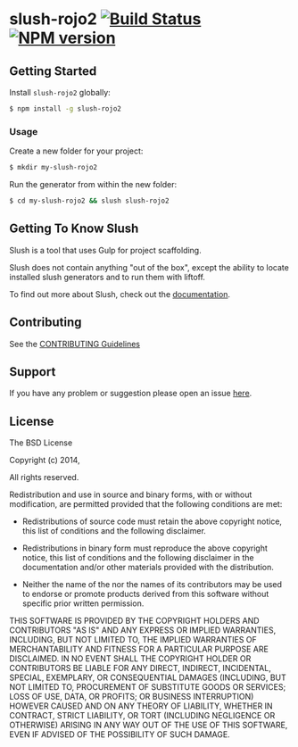 # slush-rojo2 [![Build Status](https://secure.travis-ci.org/rojo2/slush-rojo2.png?branch=master)](https://travis-ci.org/rojo2/slush-rojo2) [![NPM version](https://badge-me.herokuapp.com/api/npm/slush-rojo2.png)](http://badges.enytc.com/for/npm/slush-rojo2)

> 


## Getting Started

Install `slush-rojo2` globally:

```bash
$ npm install -g slush-rojo2
```

### Usage

Create a new folder for your project:

```bash
$ mkdir my-slush-rojo2
```

Run the generator from within the new folder:

```bash
$ cd my-slush-rojo2 && slush slush-rojo2
```

## Getting To Know Slush

Slush is a tool that uses Gulp for project scaffolding.

Slush does not contain anything "out of the box", except the ability to locate installed slush generators and to run them with liftoff.

To find out more about Slush, check out the [documentation](https://github.com/klei/slush).

## Contributing

See the [CONTRIBUTING Guidelines](https://github.com/rojo2/slush-rojo2/blob/master/CONTRIBUTING.md)

## Support
If you have any problem or suggestion please open an issue [here](https://github.com/rojo2/slush-rojo2/issues).

## License 

The BSD License

Copyright (c) 2014, 

All rights reserved.

Redistribution and use in source and binary forms, with or without modification,
are permitted provided that the following conditions are met:

* Redistributions of source code must retain the above copyright notice, this
  list of conditions and the following disclaimer.

* Redistributions in binary form must reproduce the above copyright notice, this
  list of conditions and the following disclaimer in the documentation and/or
  other materials provided with the distribution.

* Neither the name of the  nor the names of its
  contributors may be used to endorse or promote products derived from
  this software without specific prior written permission.

THIS SOFTWARE IS PROVIDED BY THE COPYRIGHT HOLDERS AND CONTRIBUTORS "AS IS" AND
ANY EXPRESS OR IMPLIED WARRANTIES, INCLUDING, BUT NOT LIMITED TO, THE IMPLIED
WARRANTIES OF MERCHANTABILITY AND FITNESS FOR A PARTICULAR PURPOSE ARE
DISCLAIMED. IN NO EVENT SHALL THE COPYRIGHT HOLDER OR CONTRIBUTORS BE LIABLE FOR
ANY DIRECT, INDIRECT, INCIDENTAL, SPECIAL, EXEMPLARY, OR CONSEQUENTIAL DAMAGES
(INCLUDING, BUT NOT LIMITED TO, PROCUREMENT OF SUBSTITUTE GOODS OR SERVICES;
LOSS OF USE, DATA, OR PROFITS; OR BUSINESS INTERRUPTION) HOWEVER CAUSED AND ON
ANY THEORY OF LIABILITY, WHETHER IN CONTRACT, STRICT LIABILITY, OR TORT
(INCLUDING NEGLIGENCE OR OTHERWISE) ARISING IN ANY WAY OUT OF THE USE OF THIS
SOFTWARE, EVEN IF ADVISED OF THE POSSIBILITY OF SUCH DAMAGE.
